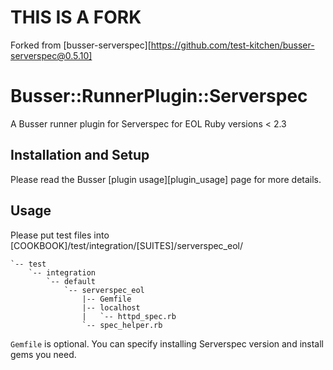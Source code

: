 # <a name="title"></a> THIS IS A FORK
Forked from [busser-serverspec][https://github.com/test-kitchen/busser-serverspec@0.5.10]


# <a name="title"></a> Busser::RunnerPlugin::Serverspec

A Busser runner plugin for Serverspec for EOL Ruby versions < 2.3 

## <a name="installation"></a> Installation and Setup

Please read the Busser [plugin usage][plugin_usage] page for more details.

## <a name="usage"></a> Usage

Please put test files into [COOKBOOK]/test/integration/[SUITES]/serverspec_eol/

```cookbook
`-- test
    `-- integration
        `-- default
            `-- serverspec_eol
                |-- Gemfile
                |-- localhost
                |   `-- httpd_spec.rb
                `-- spec_helper.rb
```

`Gemfile` is optional. You can specify installing Serverspec version and install gems you need.
